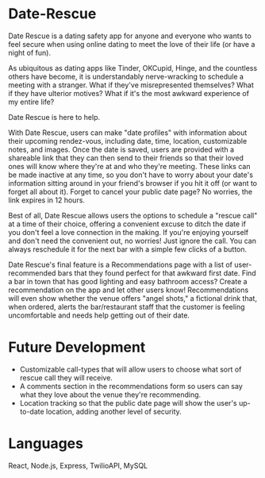 # Date-Rescue

Date Rescue is a dating safety app for anyone and everyone who wants to feel secure when using online dating to meet the love of their life (or have a night of fun).

As ubiquitous as dating apps like Tinder, OKCupid, Hinge, and the countless others have become, it is understandably nerve-wracking to schedule a meeting with a stranger. What if they've misrepresented themselves? What if they have ulterior motives? What if it's the most awkward experience of my entire life?

Date Rescue is here to help.

With Date Rescue, users can make "date profiles" with information about their upcoming rendez-vous, including date, time, location, customizable notes, and images. Once the date is saved, users are provided with a shareable link that they can then send to their friends so that their loved ones will know where they're at and who they're meeting. These links can be made inactive at any time, so you don't have to worry about your date's information sitting around in your friend's browser if you hit it off (or want to forget all about it). Forget to cancel your public date page? No worries, the link expires in 12 hours.

Best of all, Date Rescue allows users the options to schedule a "rescue call" at a time of their choice, offering a convenient excuse to ditch the date if you don't feel a love connection in the making. If you're enjoying yourself and don't need the convenient out, no worries! Just ignore the call. You can always reschedule it for the next bar with a simple few clicks of a button.

Date Rescue's final feature is a Recommendations page with a list of user-recommended bars that they found perfect for that awkward first date. Find a bar in town that has good lighting and easy bathroom access? Create a recommendation on the app and let other users know! Recommendations will even show whether the venue offers "angel shots," a fictional drink that, when ordered, alerts the bar/restaurant staff that the customer is feeling uncomfortable and needs help getting out of their date.


# Future Development

- Customizable call-types that will allow users to choose what sort of rescue call they will receive.
- A comments section in the recommendations form so users can say what they love about the venue they're recommending.
- Location tracking so that the public date page will show the user's up-to-date location, adding another level of security.


# Languages

React, Node.js, Express, TwilioAPI, MySQL
